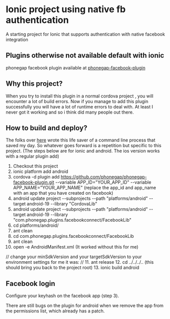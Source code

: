 Ionic project using native fb authentication
============================================

A starting project for Ionic that supports authentication with native facebook integration

## Plugins otherwise not available default with ionic
phonegap facebook plugin available at [phonegap-facebook-plugin](https://github.com/phonegap/phonegap-facebook-plugin.git)

## Why this project?

When you try to install this plugin in a normal cordova project , you will encounter a lot of build errors. Now if you manage to add this plugin successfully you will have a lot of runtime errors to deal with. At least I never got it working and so i think did many people out there.


## How to build and deploy?

The folks over [here](https://github.com/Wizcorp/phonegap-facebook-plugin/blob/develop/platforms/android/README.md) wrote this
life saver of a command line process that saved my day. So whatever goes forward is a repetition but specific to this project.
(The steps below are for ionic and android. The ios version works with a regular plugin add)

1. Checkout this project
2. ionic platform add android
3. cordova -d plugin add https://github.com/phonegap/phonegap-facebook-plugin.git --variable APP_ID="YOUR_APP_ID" --variable APP_NAME="YOUR_APP_NAME"
   (replace the app_id and app_name with an app that you have created on facebook)
4. android update project --subprojects --path "platforms/android" --target android-19 --library "CordovaLib"
5. android update project --subprojects --path "platforms/android" --target android-19 --library "com.phonegap.plugins.facebookconnect/FacebookLib"
6. cd platforms/android/
7. ant clean
8. cd com.phonegap.plugins.facebookconnect/FacebookLib
9. ant clean
10. open -e AndroidManifest.xml  (It worked without this for me)

// change your minSdkVersion and your targetSdkVersion to your environment settings for me it was:
// <uses-sdk android:minSdkVersion="14" android:targetSdkVersion="17" />
11. ant release
12. cd ../../../.. (this should bring you back to the project root)
13. ionic build android

## Facebook login

Configure your keyhash on the facebook app (step 3).




There are still bugs on the plugin for android when we remove the app from the permissions list, which already has a patch.